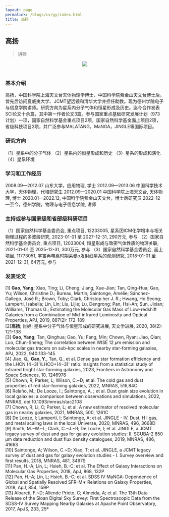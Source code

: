 ```yaml
---
layout: page
permalink: /blogs/cv/gy/index.html
title: 高扬
---
```


## 高扬

> 讲师

<center>
<img src = "/blogs/cv.ph/gy.jpg">
</center>
<br>

### 基本介绍
高扬，中国科学院上海天文台天体物理学博士，中国科学院紫金山天文台博士后。曾先后访问夏威夷大学、JCMT望远镜和清华大学并担任助教。现为德州学院电子与信息学院讲师。研究方向为星系内分子气体和恒星形成及历史。迄今合作发表SCI论文十余篇，其中第一作者论文3篇。参与国家重点基础研究发展计划（973计划）一项，国家自然科学基金重点项目2项，国家自然科学基金面上项目2项，省级科技项目2项，并广泛参与MALATANG，MaNGA，JINGLE等国际项目。
### 研究方向
（1）星系中的分子气体
（2）星系内的恒星形成和历史
（3）星系的形成和演化
（4）星系环境
### 学习和工作经历
2008.09—2012.07 山东大学，应用物理, 学士
2012.09—2013.06 中国科学技术大学，天体物理，代培研究生
2012.09—2020.01 中国科学院上海天文台, 天体物理, 博士
2020.01—2022.12, 中国科学院紫金山天文台，博士后研究员
2022-12—至今，德州学院，物理与电子信息学院, 讲师
### 主持或参与国家级和省部级科研项目

（1）国家自然科学基金委员会, 重点项目, 12233005, 星系团ICM化学增丰与相关物理过程的多波段研究, 2023-01-01 至 2027-12-31, 290万元, 参与
（2）国家自然科学基金委员会, 重点项目, 12033004, 恒星形成与致密气体性质的物理关联, 2021-01-01 至 2025-12-31, 300万元, 参与
（3）国家自然科学基金委员会, 面上项目, 11773051, 宇宙再电离时期莱曼α发射线星系的观测研究, 2018-01-01 至 2021-12-31, 64万元, 参与 

### 发表论文
[1] **Gao, Yang**; Xiao, Ting; Li, Cheng; Jiang, Xue-Jian; Tan, Qing-Hua; Gao, Yu; Wilson, Christine D.; Bureau, Martin; Saintonge, Amélie; Sánchez-Gallego, José R.; Brown, Toby; Clark, Christop her J. R.; Hwang, Ho Seong; Lamperti, Isabella; Lin, Lin; Liu, Lijie; Lu, Dengrong; Pan, Hsi-An; Sun, Jixian; Williams, Thomas G.; Estimating the Molecular Gas Mass of Low-redshift Galaxies from a Combination of Mid-infrared Luminosity and Optical Properties, APJ, 2019, 887(2): 172-189<br>
[2]**高扬**; 肖婷; 星系中分子气体与恒星形成的研究进展, 天文学进展, 2020, 38(2): 121-138<br>
[3] **Gao, Yang**; Tan, Qinghua; Gao, Yu; Fang, Min; Chown, Ryan; Jiao, Qian; Luo, Chun-Sheng; The correlation between WISE 12 𝜇m emission and molecular gas tracers on sub-kpc scales in nearby star-forming galaxies, APJ, 2022, 940:133-145<br>
[4] Jiao, Q., **Gao, Y**., Tan, Q., et al. Dense gas star formation efficiency and the LHCN (4−3)'/LHCO+(4−3)' ratio: insights from a statistical study of infrared bright star-forming galaxies, 2023, Frontiers in Astronomy and Space Sciences, 10, 1246978<br>
[5] Chown, R; Parker, L; Wilson, C.~D; et al. The cold gas and dust properties of red star-forming galaxies, 2022, MNRAS, 516,84C<br>
[6] Relaño, M.; De Looze, I.; Saintonge, A. ; et al. Dust grain size evolution in local galaxies: a comparison between observations and simulations, 2022, MNRAS, doi:10.1093/mnras/stac2108 <br>
[7] Chown, R; Li, C; Parker, L; et al. A new estimator of resolved molecular gas in nearby galaxies, 2021, MNRAS, 500, 1261C<br>
[8] De Looze, I; Lamperti, I; Saintonge, A; et al. JINGLE - IV. Dust, H I gas, and metal scaling laws in the local Universe, 2020, MNRAS, 496, 3668D<br>
[9] Smith, M.~W.~L; Clark, C.~J.~R; De Looze, I; et al. JINGLE, a JCMT legacy survey of dust and gas for galaxy evolution studies: II. SCUBA-2 850 μm data reduction and dust flux density catalogues, 2019, MNRAS, 486, 4166S<br>
[10] Saintonge, A; Wilson, C.~D; Xiao, T; et al. JINGLE, a JCMT legacy survey of dust and gas for galaxy evolution studies - I. Survey overview and first results, 2018, MNRAS, 481, 3497S<br>
[11] Pan, H.-A; Lin, L; Hsieh, B.-C; et al. The Effect of Galaxy Interactions on Molecular Gas Properties, 2018, ApJ, 868, 132P<br>
[12] Pan, H.-A; Lin, L; Hsieh, B.-C; et al. SDSS IV MaNGA: Dependence of Global and Spatially Resolved SFR-M∗ Relations on Galaxy Properties, 2018, ApJ, 854, 159P<br>
[13] Albareti, F.~D; Allende Prieto, C; Almeida, A; et al. The 13th Data Release of the Sloan Digital Sky Survey: First Spectroscopic Data from the SDSS-IV Survey Mapping Nearby Galaxies at Apache Point Observatory, 2017, ApJS, 233, 25ª <br>
